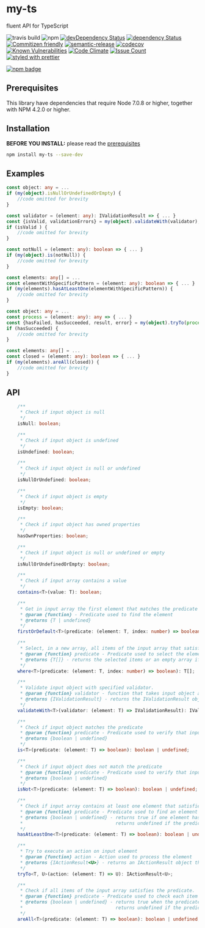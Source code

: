 # my-ts
fluent API for TypeScript

![travis build](https://img.shields.io/travis/hdorgeval/my-ts.svg)
![npm](https://img.shields.io/npm/v/my-ts.svg)
[![devDependency Status](https://david-dm.org/hdorgeval/my-ts/dev-status.svg)](https://david-dm.org/hdorgeval/my-ts?type=dev)
[![dependency Status](https://david-dm.org/hdorgeval/my-ts/status.svg)](https://david-dm.org/hdorgeval/my-ts)
[![Commitizen friendly](https://img.shields.io/badge/commitizen-friendly-brightgreen.svg)](http://commitizen.github.io/cz-cli/)
[![semantic-release](https://img.shields.io/badge/%20%20%F0%9F%93%A6%F0%9F%9A%80-semantic--release-e10079.svg)](https://github.com/semantic-release/semantic-release)
[![codecov](https://codecov.io/gh/hdorgeval/my-ts/branch/master/graph/badge.svg)](https://codecov.io/gh/hdorgeval/my-ts)
[![Known Vulnerabilities](https://snyk.io/test/github/hdorgeval/my-ts/badge.svg)](https://snyk.io/test/github/hdorgeval/my-ts)
[![Code Climate](https://codeclimate.com/github/hdorgeval/my-ts/badges/gpa.svg)](https://codeclimate.com/github/hdorgeval/my-ts)
[![Issue Count](https://codeclimate.com/github/hdorgeval/my-ts/badges/issue_count.svg)](https://codeclimate.com/github/hdorgeval/my-ts)
[![styled with prettier](https://img.shields.io/badge/styled_with-prettier-ff69b4.svg)](https://github.com/prettier/prettier)




[![npm badge](https://nodei.co/npm/my-ts.png)](https://npmjs.org/package/my-ts)

## Prerequisites

This library have dependencies that require Node 7.0.8 or higher, together with NPM 4.2.0 or higher.

## Installation

**BEFORE YOU INSTALL:** please read the [prerequisites](#prerequisites)
```bash
npm install my-ts --save-dev
```

## Examples

```typescript
const object: any = ...
if (my(object).isNullOrUndefinedOrEmpty) {
    //code omitted for brevity
}

const validator = (element: any): IValidationResult => { ... }
const {isValid, validationErrors} = my(object).validateWith(validator);
if (isValid ) {
    //code omitted for brevity
}

const notNull = (element: any): boolean => { ... }
if (my(object).is(notNull)) {
    //code omitted for brevity
}

const elements: any[] = ...
const elementWithSpecificPattern = (element: any): boolean => { ... }
if (my(elements).hasAtLeastOne(elementWithSpecificPattern)) {
    //code omitted for brevity
}

const object: any = ...
const process = (element: any): any => { ... }
const {hasFailed, hasSucceeded, result, error} = my(object).tryTo(process);       
if (hasSucceeded) {
    //code omitted for brevity
}

const elements: any[] = ...
const closed = (element: any): boolean => { ... }
if (my(elements).areAll(closed)) {
    //code omitted for brevity
}
```

## API
```typescript
    /**
     * Check if input object is null
     */
    isNull: boolean;

    /**
     * Check if input object is undefined
     */
    isUndefined: boolean;

    /**
     * Check if input object is null or undefined
     */
    isNullOrUndefined: boolean;

    /**
     * Check if input object is empty
     */
    isEmpty: boolean;

    /**
     * Check if input object has owned properties
     */
    hasOwnProperties: boolean;

    /**
     * Check if input object is null or undefined or empty
     */
    isNullOrUndefinedOrEmpty: boolean;

    /**
     * Check if input array contains a value
     */
    contains<T>(value: T): boolean;

    /**
     * Get in input array the first element that matches the predicate
     * @param {function} - Predicate used to find the element
     * @returns {T | undefined}
     */
    firstOrDefault<T>(predicate: (element: T, index: number) => boolean): T | undefined;

    /**
     * Select, in a new array, all items of the input array that satisfies the predicate.
     * @param {function} predicate - Predicate used to select the elements in input array
     * @returns {T[]} - returns the selected items or an empty array if no item is selected
     */
    where<T>(predicate: (element: T, index: number) => boolean): T[];

    /**
     * Validate input object with specified validator.
     * @param {function} validator - function that takes input object and returns an IValidationResult object
     * @returns {IValidationResult} - returns the IValidationResult object returned by the validator
     */
    validateWith<T>(validator: (element: T) => IValidationResult): IValidationResult;

    /**
     * Check if input object matches the predicate
     * @param {function} predicate - Predicate used to verify that input object satisfies a specific condition
     * @returns {boolean | undefined}
     */
    is<T>(predicate: (element: T) => boolean): boolean | undefined;

    /**
     * Check if input object does not match the predicate
     * @param {function} predicate - Predicate used to verify that input object does not satisfy a specific condition
     * @returns {boolean | undefined}
     */
    isNot<T>(predicate: (element: T) => boolean): boolean | undefined;

    /**
     * Check if input array contains at least one element that satisfies the predicate
     * @param {function} predicate - Predicate used to find an element
     * @returns {boolean | undefined} - returns true if one element has been found.
     *                                  returns undefined if the predicate throws an exception
     */
    hasAtLeastOne<T>(predicate: (element: T) => boolean): boolean | undefined;

    /**
     * Try to execute an action on input element
     * @param {function} action - Action used to process the element
     * @returns {IActionResult<U>} - returns an IActionResult object that wraps the result returned by the action.
     */
    tryTo<T, U>(action: (element: T) => U): IActionResult<U>;

    /**
     * Check if all items of the input array satisfies the predicate.
     * @param {function} predicate - Predicate used to check each item in the input array
     * @returns {boolean | undefined} - returns true when the predicate returns true for all items.
     *                                  returns undefined if the predicate throws an error
     */
    areAll<T>(predicate: (element: T) => boolean): boolean | undefined;

```